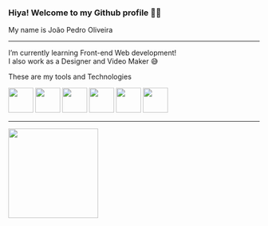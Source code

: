 ### Hiya! Welcome to my Github profile 🖖🏼

My name is João Pedro Oliveira

<hr>

I’m currently learning Front-end Web development! <br>
I also work as a Designer and Video Maker 😅

These are my tools and Technologies

<span>
<img src="https://cdn.jsdelivr.net/gh/devicons/devicon/icons/git/git-original.svg" width="50px" height="50px"/>
<span>
<img src="https://cdn.jsdelivr.net/gh/devicons/devicon/icons/html5/html5-original.svg" width="50px" height="50px"/>
<span>
<img src="https://cdn.jsdelivr.net/gh/devicons/devicon/icons/css3/css3-original.svg" width="50px" height="50px"/>
<span>
<img src="https://cdn.jsdelivr.net/gh/devicons/devicon/icons/javascript/javascript-plain.svg" width="50px" height="50px"/>
<span>
<img src="https://cdn.jsdelivr.net/gh/devicons/devicon/icons/photoshop/photoshop-plain.svg" width="50px" height="50px"/>
<span>  
<img src="https://cdn.jsdelivr.net/gh/devicons/devicon/icons/premierepro/premierepro-plain.svg" width="50px" height="50px"/>

<hr>
  
<div>
<a href="https://github.com/seu-usuário-aqui">
<img height="180em" src="https://github-readme-stats.vercel.app/api/top-langs/?username=pesantxs&layout=compact&langs_count=7&theme=dracula"/>
</div>


<!--
**pesantxs/pesantxs** is a ✨ _special_ ✨ repository because its `README.md` (this file) appears on your GitHub profile.

Here are some ideas to get you started:

- 🔭 I’m currently working on ...
- 🌱 I’m currently learning ...
- 👯 I’m looking to collaborate on ...
- 🤔 I’m looking for help with ...
- 💬 Ask me about ...
- 📫 How to reach me: ...
- 😄 Pronouns: ...
- ⚡ Fun fact: ...
-->
